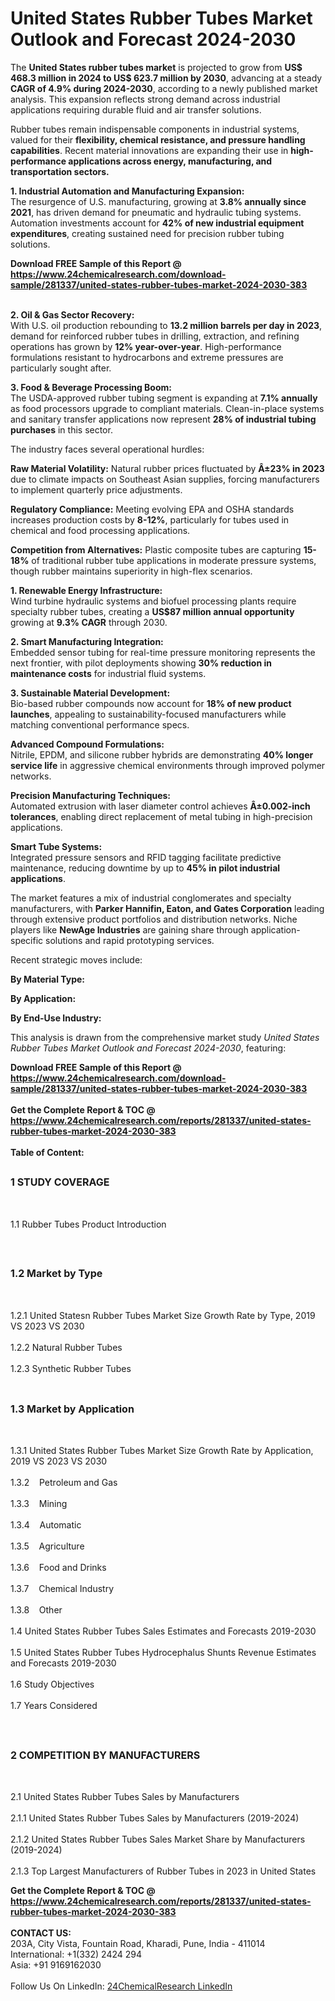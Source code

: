 <h1>United States Rubber Tubes Market Outlook and Forecast 2024-2030</h1><p>The <strong>United States rubber tubes market</strong> is projected to grow from <strong>US$ 468.3 million in 2024 to US$ 623.7 million by 2030</strong>, advancing at a steady <strong>CAGR of 4.9% during 2024-2030</strong>, according to a newly published market analysis. This expansion reflects strong demand across industrial applications requiring durable fluid and air transfer solutions.</p><p>Rubber tubes remain indispensable components in industrial systems, valued for their <strong>flexibility, chemical resistance, and pressure handling capabilities</strong>. Recent material innovations are expanding their use in <strong>high-performance applications across energy, manufacturing, and transportation sectors.</strong></p><p><strong>1. Industrial Automation and Manufacturing Expansion:</strong><br>
The resurgence of U.S. manufacturing, growing at <strong>3.8% annually since 2021</strong>, has driven demand for pneumatic and hydraulic tubing systems. Automation investments account for <strong>42% of new industrial equipment expenditures</strong>, creating sustained need for precision rubber tubing solutions.</p><div><b>Download FREE Sample of this Report @ 
            <a href="https://www.24chemicalresearch.com/download-sample/281337/united-states-rubber-tubes-market-2024-2030-383">
            https://www.24chemicalresearch.com/download-sample/281337/united-states-rubber-tubes-market-2024-2030-383</a></b></div><br><p><strong>2. Oil &amp; Gas Sector Recovery:</strong><br>
With U.S. oil production rebounding to <strong>13.2 million barrels per day in 2023</strong>, demand for reinforced rubber tubes in drilling, extraction, and refining operations has grown by <strong>12% year-over-year</strong>. High-performance formulations resistant to hydrocarbons and extreme pressures are particularly sought after.</p><p><strong>3. Food &amp; Beverage Processing Boom:</strong><br>
The USDA-approved rubber tubing segment is expanding at <strong>7.1% annually</strong> as food processors upgrade to compliant materials. Clean-in-place systems and sanitary transfer applications now represent <strong>28% of industrial tubing purchases</strong> in this sector.</p><p>The industry faces several operational hurdles:</p><p><strong>Raw Material Volatility:</strong> Natural rubber prices fluctuated by <strong>Â±23% in 2023</strong> due to climate impacts on Southeast Asian supplies, forcing manufacturers to implement quarterly price adjustments.</p><p><strong>Regulatory Compliance:</strong> Meeting evolving EPA and OSHA standards increases production costs by <strong>8-12%</strong>, particularly for tubes used in chemical and food processing applications.</p><p><strong>Competition from Alternatives:</strong> Plastic composite tubes are capturing <strong>15-18%</strong> of traditional rubber tube applications in moderate pressure systems, though rubber maintains superiority in high-flex scenarios.</p><p><strong>1. Renewable Energy Infrastructure:</strong><br>
Wind turbine hydraulic systems and biofuel processing plants require specialty rubber tubes, creating a <strong>US$87 million annual opportunity</strong> growing at <strong>9.3% CAGR</strong> through 2030.</p><p><strong>2. Smart Manufacturing Integration:</strong><br>
Embedded sensor tubing for real-time pressure monitoring represents the next frontier, with pilot deployments showing <strong>30% reduction in maintenance costs</strong> for industrial fluid systems.</p><p><strong>3. Sustainable Material Development:</strong><br>
Bio-based rubber compounds now account for <strong>18% of new product launches</strong>, appealing to sustainability-focused manufacturers while matching conventional performance specs.</p><p><strong>Advanced Compound Formulations:</strong><br>
	Nitrile, EPDM, and silicone rubber hybrids are demonstrating <strong>40% longer service life</strong> in aggressive chemical environments through improved polymer networks.</p><p><strong>Precision Manufacturing Techniques:</strong><br>
	Automated extrusion with laser diameter control achieves <strong>Â±0.002-inch tolerances</strong>, enabling direct replacement of metal tubing in high-precision applications.</p><p><strong>Smart Tube Systems:</strong><br>
	Integrated pressure sensors and RFID tagging facilitate predictive maintenance, reducing downtime by up to <strong>45% in pilot industrial applications</strong>.</p><p>The market features a mix of industrial conglomerates and specialty manufacturers, with <strong>Parker Hannifin, Eaton, and Gates Corporation</strong> leading through extensive product portfolios and distribution networks. Niche players like <strong>NewAge Industries</strong> are gaining share through application-specific solutions and rapid prototyping services.</p><p>Recent strategic moves include:</p><p><strong>By Material Type:</strong></p><p><strong>By Application:</strong></p><p><strong>By End-Use Industry:</strong></p><p>This analysis is drawn from the comprehensive market study <em>United States Rubber Tubes Market Outlook and Forecast 2024-2030</em>, featuring:
</p><div><b>Download FREE Sample of this Report @ 
            <a href="https://www.24chemicalresearch.com/download-sample/281337/united-states-rubber-tubes-market-2024-2030-383">
            https://www.24chemicalresearch.com/download-sample/281337/united-states-rubber-tubes-market-2024-2030-383</a></b></div><br><div><b>Get the Complete Report & TOC @ 
            <a href="https://www.24chemicalresearch.com/reports/281337/united-states-rubber-tubes-market-2024-2030-383">
            https://www.24chemicalresearch.com/reports/281337/united-states-rubber-tubes-market-2024-2030-383</a></b></div><br>
            <b>Table of Content:</b><p><h2><span style="font-size:16px"><strong>1 STUDY COVERAGE</strong></span></h2><br />
<p>1.1 Rubber Tubes Product Introduction</p><br />
<h2><span style="font-size:16px"><strong>1.2 Market by Type</strong></span></h2><br />
<p>1.2.1 United Statesn Rubber Tubes Market Size Growth Rate by Type, 2019 VS 2023 VS 2030<br /><br />
1.2.2 Natural Rubber Tubes&nbsp;&nbsp; &nbsp;<br /><br />
1.2.3 Synthetic Rubber Tubes<br /><br />
<h2><span style="font-size:16px"><strong>1.3 Market by Application</strong></span></h2><br />
<p>1.3.1 United States Rubber Tubes Market Size Growth Rate by Application, 2019 VS 2023 VS 2030<br /><br />
1.3.2&nbsp;&nbsp; &nbsp;Petroleum and Gas<br /><br />
1.3.3&nbsp;&nbsp; &nbsp;Mining<br /><br />
1.3.4&nbsp;&nbsp; &nbsp;Automatic<br /><br />
1.3.5&nbsp;&nbsp; &nbsp;Agriculture<br /><br />
1.3.6&nbsp;&nbsp; &nbsp;Food and Drinks<br /><br />
1.3.7&nbsp;&nbsp; &nbsp;Chemical Industry<br /><br />
1.3.8&nbsp;&nbsp; &nbsp;Other<br /><br />
1.4 United States Rubber Tubes Sales Estimates and Forecasts 2019-2030<br /><br />
1.5 United States Rubber Tubes Hydrocephalus Shunts Revenue Estimates and Forecasts 2019-2030<br /><br />
1.6 Study Objectives<br /><br />
1.7 Years Considered</p><br />
<h2><span style="font-size:16px"><strong>2 COMPETITION BY MANUFACTURERS</strong></span></h2><br />
<p>2.1 United States Rubber Tubes Sales by Manufacturers<br /><br />
2.1.1 United States Rubber Tubes Sales by Manufacturers (2019-2024)<br /><br />
2.1.2 United States Rubber Tubes Sales Market Share by Manufacturers (2019-2024)<br /><br />
2.1.3 Top Largest Manufacturers of Rubber Tubes in 2023 in United States<br /</p><div><b>Get the Complete Report & TOC @ 
            <a href="https://www.24chemicalresearch.com/reports/281337/united-states-rubber-tubes-market-2024-2030-383">
            https://www.24chemicalresearch.com/reports/281337/united-states-rubber-tubes-market-2024-2030-383</a></b></div><br><b>CONTACT US:</b><br>
            203A, City Vista, Fountain Road, Kharadi, Pune, India - 411014<br>
            International: +1(332) 2424 294<br>
            Asia: +91 9169162030 <br><br>
            Follow Us On LinkedIn: <a href="https://www.linkedin.com/company/24chemicalresearch/">24ChemicalResearch LinkedIn</a>